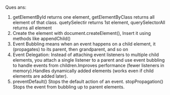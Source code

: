 Ques ans:
1. getElementById returns one element, getElementByClass returns all element of that class. quetySelectir returns 1st element, querySelectorAll returns all element
2. Create the element with document.createElement(), Insert it using methods like appendChild()
3. Event Bubbling means when an event happens on a child element, it (propagates) to its parent, then grandparent, and so on
4. Event Delegation: Instead of attaching event listeners to multiple child elements, you attach a single listener to a parent and use event bubbling to handle events from children.Improves performance (fewer listeners in memory).Handles dynamically added elements (works even if child elements are added later).
5. preventDefault() Stops the default action of an event. stopPropagation() Stops the event from bubbling up to parent elements.
